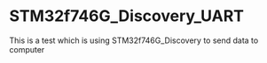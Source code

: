 # STM32f746G_Discovery_UART
 This is a test which is using STM32f746G_Discovery  to send data to computer
